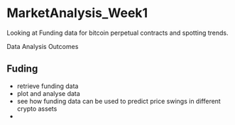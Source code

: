 # MarketAnalysis_Week1
Looking at Funding data for bitcoin perpetual contracts and spotting trends.

Data Analysis Outcomes

## Fuding ##
- retrieve funding data
- plot and analyse data
- see how funding data can be used to predict price swings in different crypto assets
- 
